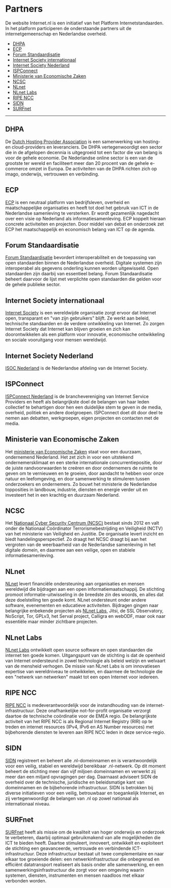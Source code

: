 
# Partners
De website Internet.nl is een initiatief van het Platform Internetstandaarden. In het platform participeren de onderstaande partners uit de internetgemeenschap en Nederlandse overheid. 

- [DHPA](#dhpa)
- [ECP](#ecp)
- [Forum Standaardisatie](#forum-standaardisatie)
- [Internet Society internationaal](#internet-society-internationaal)
- [Internet Society Nederland](#internet-society-nederland)
- [ISPConnect](#ispconnect)
- [Ministerie van Economische Zaken](#ministerie-van-economische-zaken)
- [NCSC](#ncsc)
- [NLnet](#nlnet)
- [NLnet Labs](#nlnet-labs)
- [RIPE NCC](#ripe-ncc)
- [SIDN](#sidn)
- [SURFnet](#surfnet)
---

## DHPA
De [Dutch Hosting Provider Association](https://www.dhpa.nl/) is een samenwerking van hosting- en cloud-providers en leveranciers. De DHPA vertegenwoordigt een sector die in de afgelopen decennia is uitgegroeid tot een factor die van belang is voor de gehele economie. De Nederlandse online sector is een van de grootste ter wereld en faciliteert meer dan 20 procent van de gehele e-commerce omzet in Europa. De activiteiten van de DHPA richten zich op imago, onderwijs, vertrouwen en verbinding.

## ECP
[ECP](https://ecp.nl/) is een neutraal platform van bedrijfsleven, overheid en maatschappelijke organisaties en heeft tot doel het gebruik van ICT in de Nederlandse samenleving te versterken. Er wordt gezamenlijk nagedacht over een visie op Nederland als informatiesamenleving. ECP koppelt hieraan concrete activiteiten en projecten. Door middel van debat en onderzoek zet ECP het maatschappelijk en economisch belang van ICT op de agenda.

## Forum Standaardisatie
[Forum Standaardisatie](https://forumstandaardisatie.nl) bevordert interoperabiliteit en de toepassing van open standaarden binnen de Nederlandse overheid. Digitale systemen zijn interoperabel als gegevens onderling kunnen worden uitgewisseld. Open standaarden zijn daarbij van essentieel belang. Forum Standaardisatie beheert daarvoor de lijst met verplichte open standaarden die gelden voor de gehele publieke sector.

## Internet Society internationaal
[Internet Society](https://www.internetsociety.org/) is een wereldwijde organisatie zorgt ervoor dat Internet open, transparant en "van zijn gebruikers" blijft. Ze werkt aan beleid, technische standaarden en de verdere ontwikkeling van Internet. Zo zorgen Internet Society dat Internet kan blijven groeien en zich kan doorontwikkelen als een platform voor innovatie, economische ontwikkeling en sociale vooruitgang voor mensen wereldwijd.

## Internet Society Nederland
[ISOC Nederland](https://isoc.nl/) is de Nederlandse afdeling van de Internet Society.

## ISPConnect
[ISPConnect Nederland](https//ispconnect.nl/) is de branchevereniging van Internet Service Providers en heeft als belangrijkste doel de belangen van haar leden collectief te behartigen door hen een duidelijke stem te geven in de media, overheid, politiek en andere doelgroepen. ISPConnect doet dit door deel te nemen aan debatten, werkgroepen, eigen projecten en contacten met de media.

## Ministerie van Economische Zaken
Het [ministerie van Economische Zaken](httpS://www.rijksoverheid.nl/ministeries/ez) staat voor een duurzaam, ondernemend Nederland. Het zet zich in voor een uitstekend ondernemersklimaat en een sterke internationale concurrentiepositie, door de juiste randvoorwaarden te creëren en door ondernemers de ruimte te geven om te vernieuwen en te groeien, door aandacht te hebben voor onze natuur en leefomgeving, en door samenwerking te stimuleren tussen onderzoekers en ondernemers. Zo bouwt het ministerie de Nederlandse topposities in landbouw, industrie, diensten en energie verder uit en investeert het in een krachtig en duurzaam Nederland.

## NCSC
Het [Nationaal Cyber Security Centrum (NCSC)](https://www.ncsc.nl/) bestaat sinds 2012 en valt onder de Nationaal Coördinator Terrorismebestrijding en Veiligheid (NCTV) van het ministerie van Veiligheid en Justitie. De organisatie levert inzicht en biedt handelingsperspectief. Zo draagt het NCSC draagt bij aan het vergroten van de weerbaarheid van de Nederlandse samenleving in het digitale domein, en daarmee aan een veilige, open en stabiele informatiesamenleving.

## NLnet
[NLnet](https://www.nlnet.nl/) levert financiële ondersteuning aan organisaties en mensen wereldwijd die bijdragen aan een open  informatiemaatschappij. De stichting promoot informatie-uitwisseling in de breedste zin des woords, en alles dat deze doelstelling ten goede komt. NLnet ondersteunt onder andere software, evenementen en educatieve activiteiten. Bijdragen gingen naar belangrijke enbekende projecten als [NLnet Labs](/partners/#NLnetLabs), Jitsi, de SSL Observatory, NoScript, Tor, GPLv3, het Serval project, Calligra en webODF, maar ook naar essentiële maar minder zichtbare projecten.

## NLnet Labs
[NLnet Labs](http://www.nlnetlabs.nl/) ontwikkelt open source software en open standaarden die internet ten goede komen. Uitgangspunt van de stichting is dat de openheid van Internet ondersteund in zowel technologie als beleid welzijn en welvaart van de mensheid verhogen. De missie van NLnet Labs is om innovatiesen expertise van wereldniveau te ontwikkelen, en daarmee de technologie die een "netwerk van netwerken" maakt tot een open Internet voor iedereen.

## RIPE NCC
[RIPE NCC](https://www.ripe.net/) is medeverantwoordelijk voor de instandhouding van de internet-infrastructuur. Deze onafhankelijke not-for-profit organisatie verzorgt daartoe de technische coördinatie voor de EMEA regio. De belangrijkste activiteit van het RIPE NCC is als Regional Internet Registry (RIR) op te treden en internet resources (IPv4, IPv6 en AS Number resources) met bijbehorende diensten te leveren aan RIPE NCC leden in deze service-regio.

## SIDN
[SIDN](https://www.sidn.nl/) registreert en beheert alle .nl-domeinnamen en is verantwoordelijk voor een veilig, stabiel en wereldwijd bereikbaar .nl-netwerk. Op dit moment beheert de stichting meer dan vijf miljoen domeinnamen en verwerkt zij meer dan een miljard opvragingen per dag. Daarnaast adviseert SIDN de overheid over de technische, juridische en beleidsmatige kant van domeinnamen en de bijbehorende infrastructuur. SIDN is betrokken bij diverse initiatieven voor een veilig, betrouwbaar en toegankelijk Internet, en zij vertegenwoordigt de belangen van .nl op zowel nationaal als internationaal niveau.

## SURFnet
[SURFnet](https://www.surfnet.nl) heeft als missie om de kwaliteit van hoger onderwijs en onderzoek te verbeteren, daarbij optimaal gebruikmakend van alle mogelijkheden die ICT te bieden heeft. Daartoe stimuleert, innoveert, ontwikkelt en exploiteert de stichting een geavanceerde, vertrouwde en verbindende ICT-infrastructuur. Deze infrastructuur bestaat uit twee complementaire en naar elkaar toe groeiende delen: een netwerkinfrastructuur die onbegrensd en efficiënt datatransport realiseert als basis onder alle samenwerking, en een samenwerkingsinfrastructuur die zorgt voor een omgeving waarin systemen, diensten, instrumenten en mensen naadloos met elkaar verbonden worden.

